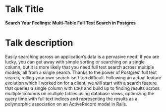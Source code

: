 # Talk Title

**Search Your Feelings: Multi-Table Full Text Search in Postgres**

# Talk description

Easily searching across an application’s data is a pervasive need. If you are lucky, you can get away with simple sorting or searching on a single column, but it is more likely that you need full text search across multiple models, all from a single search. Thanks to the power of Postgres’ full text search, rolling your own search isn't too difficult. Following an actual feature evolution which I worked on for a client, we will start with a search feature that queries a single column with `LIKE` and build up to finding results across multiple columns on multiple tables using database views, optimizing the query time with full text indices and representing the results as a polymorphic association on an ActiveRecord model in Rails.
